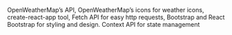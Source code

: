 OpenWeatherMap’s API,
OpenWeatherMap’s icons for weather icons,
create-react-app tool,
Fetch API for easy http requests,
Bootstrap and React Bootstrap for styling and design.
Context API for state management

